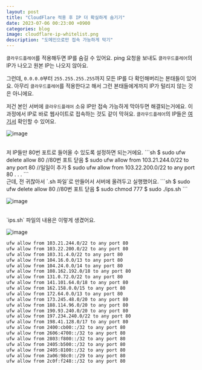 ```yaml
---
layout: post
title: "CloudFlare 적용 후 IP 더 확실하게 숨기기"
date: 2023-07-06 00:23:00 +0900
categories: blog
image: cloudflare-ip-whitelist.png
description: "도메인으로만 접속 가능하게 막기"
---
```


`클라우드플레어`를 적용해두면 IP를 숨길 수 있어요. ping 요청을 보내도 `클라우드플레어`의 IP가 나오고 원본 IP는 나오지 않아요.

그런데, `0.0.0.0`부터 `255.255.255.255`까지 모든 IP를 다 확인해버리는 뵨태들이 있어요. 아무리 `클라우드플레어`를 적용한다고 해서 그런 뵨태들에게까지 IP가 털리지 않는 것은 아니에요.

저건 본인 서버에 `클라우드플레어` 소유 IP만 접속 가능하게 막아두면 해결되는거에요. 이 과정에서 IP로 바로 웹사이트로 접속하는 것도 같이 막혀요.
`클라우드플레어`의 IP들은 [여기서](https://cloudflare.com/ips) 확인할 수 있어요.

![image]({{site.url}}{{site.baseurl}}/assets/images/cloudflare-ip-whitelist/0.jpg)

<br>
저 IP들만 80번 포트로 들어올 수 있도록 설정하면 되는거에요.
```sh
$ sudo ufw delete allow 80  //80번 포트 닫음
$ sudo ufw allow from 103.21.244.0/22 to any port 80  //일일이 추가
$ sudo ufw allow from 103.22.200.0/22 to any port 80
.
.
.
```

<br>
근데, 전 귀찮아서 `.sh 파일`로 만들어서 서버에 올려두고 실행했어요.
```sh
$ sudo ufw delete allow 80  //80번 포트 닫음
$ sudo chmod 777
$ sudo ./ips.sh
```

![image]({{site.url}}{{site.baseurl}}/assets/images/cloudflare-ip-whitelist/1.png)

<br>
`ips.sh` 파일의 내용은 이렇게 생겼어요.

![image]({{site.url}}{{site.baseurl}}/assets/images/cloudflare-ip-whitelist/2.png)

```sh
ufw allow from 103.21.244.0/22 to any port 80
ufw allow from 103.22.200.0/22 to any port 80
ufw allow from 103.31.4.0/22 to any port 80
ufw allow from 104.16.0.0/13 to any port 80
ufw allow from 104.24.0.0/14 to any port 80
ufw allow from 108.162.192.0/18 to any port 80
ufw allow from 131.0.72.0/22 to any port 80
ufw allow from 141.101.64.0/18 to any port 80
ufw allow from 162.158.0.0/15 to any port 80
ufw allow from 172.64.0.0/13 to any port 80
ufw allow from 173.245.48.0/20 to any port 80
ufw allow from 188.114.96.0/20 to any port 80
ufw allow from 190.93.240.0/20 to any port 80
ufw allow from 197.234.240.0/22 to any port 80
ufw allow from 198.41.128.0/17 to any port 80
ufw allow from 2400:cb00::/32 to any port 80
ufw allow from 2606:4700::/32 to any port 80
ufw allow from 2803:f800::/32 to any port 80
ufw allow from 2405:b500::/32 to any port 80
ufw allow from 2405:8100::/32 to any port 80
ufw allow from 2a06:98c0::/29 to any port 80
ufw allow from 2c0f:f248::/32 to any port 80
```